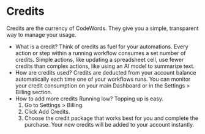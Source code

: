 # Credits

Credits are the currency of CodeWords. They give you a simple, transparent way to manage your usage.

* What is a credit? Think of credits as fuel for your automations. Every action or step within a running workflow consumes a set number of credits. Simple actions, like updating a spreadsheet cell, use fewer credits than complex actions, like using an AI model to summarize text.
* How are credits used? Credits are deducted from your account balance automatically each time one of your workflows runs. You can monitor your credit consumption on your main Dashboard or in the Settings > Billing section.
* How to add more credits Running low? Topping up is easy.
  1. Go to Settings > Billing.
  2. Click Add Credits.
  3. Choose the credit package that works best for you and complete the purchase. Your new credits will be added to your account instantly.
